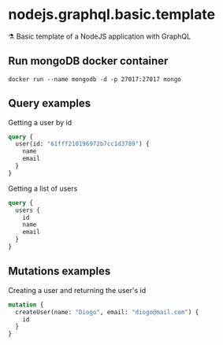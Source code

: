 # nodejs.graphql.basic.template
⚗ Basic template of a NodeJS application with GraphQL

## Run mongoDB docker container
```
docker run --name mongodb -d -p 27017:27017 mongo
```

## Query examples

Getting a user by id

```graphql
query {
  user(id: "61fff210196972b7cc1d3789") {
    name
    email
  }
}
```

Getting a list of users

```graphql
query {
  users {
    id
    name
    email
  }
}
```

## Mutations examples

Creating a user and returning the user's id

```graphql
mutation {
  createUser(name: "Diogo", email: "diogo@mail.com") {
    id
  }
}
```
